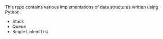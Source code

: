 This repo contains various implementations of data structures written using
Python.

- Stack 
- Queue
- Single Linked List
